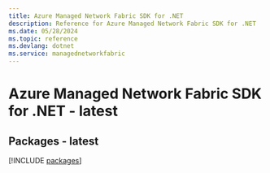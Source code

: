 ```yaml
---
title: Azure Managed Network Fabric SDK for .NET
description: Reference for Azure Managed Network Fabric SDK for .NET
ms.date: 05/28/2024
ms.topic: reference
ms.devlang: dotnet
ms.service: managednetworkfabric
---
```

# Azure Managed Network Fabric SDK for .NET - latest
## Packages - latest
[!INCLUDE [packages](managed-network-fabric-index.md)]